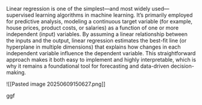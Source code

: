 Linear regression is one of the simplest—and most widely used—supervised learning algorithms in machine learning. It’s primarily employed for predictive analysis, modeling a continuous target variable (for example, house prices, product costs, or salaries) as a function of one or more independent (input) variables. By assuming a linear relationship between the inputs and the output, linear regression estimates the best-fit line (or hyperplane in multiple dimensions) that explains how changes in each independent variable influence the dependent variable. This straightforward approach makes it both easy to implement and highly interpretable, which is why it remains a foundational tool for forecasting and data-driven decision-making.

![[Pasted image 20250609150627.png]]

ggf